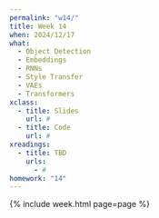 ```yaml
---
permalink: "w14/"
title: Week 14
when: 2024/12/17
what:
  - Object Detection
  - Embeddings
  - RNNs
  - Style Transfer
  - VAEs
  - Transformers
xclass:
  - title: Slides
    url: #
  - title: Code
    url: #
xreadings:
  - title: TBD
    urls:
      - #
homework: "14"
---
```

{% include week.html page=page %}
